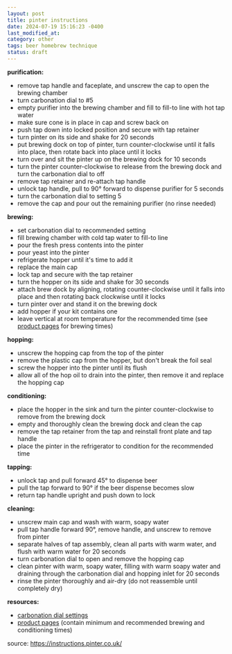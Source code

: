 ```yaml
---
layout: post
title: pinter instructions
date: 2024-07-19 15:16:23 -0400
last_modified_at: 
category: other
tags: beer homebrew technique
status: draft
---
```


**purification:**

* remove tap handle and faceplate, and unscrew the cap to open the brewing chamber
* turn carbonation dial to #5
* empty purifier into the brewing chamber and fill to fill-to line with hot tap water
* make sure cone is in place in cap and screw back on
* push tap down into locked position and secure with tap retainer
* turn pinter on its side and shake for 20 seconds
* put brewing dock on top of pinter, turn counter-clockwise until it falls into
  place, then rotate back into place until it locks
* turn over and sit the pinter up on the brewing dock for 10 seconds
* turn the pinter counter-clockwise to release from the brewing dock and turn the
  carbonation dial to off
* remove tap retainer and re-attach tap handle
* unlock tap handle, pull to 90° forward to dispense purifier for 5 seconds
* turn the carbonation dial to setting 5
* remove the cap and pour out the remaining purifier (no rinse needed)

**brewing:**

* set carbonation dial to recommended setting
* fill brewing chamber with cold tap water to fill-to line
* pour the fresh press contents into the pinter
* pour yeast into the pinter
* refrigerate hopper until it's time to add it
* replace the main cap
* lock tap and secure with the tap retainer
* turn the hopper on its side and shake for 30 seconds
* attach brew dock by aligning, rotating counter-clockwise until it falls into place
  and then rotating back clockwise until it locks
* turn pinter over and stand it on the brewing dock
* add hopper if your kit contains one
* leave vertical at room temperature for the recommended time (see [product pages](https://pinter.co.uk/collections/fresh-beer) for brewing times)

**hopping:**

* unscrew the hopping cap from the top of the pinter
* remove the plastic cap from the hopper, but don't break the foil seal
* screw the hopper into the pinter until its flush
* allow all of the hop oil to drain into the pinter, then remove it and replace the
  hopping cap

**conditioning:**

* place the hopper in the sink and turn the pinter counter-clockwise to remove
  from the brewing dock
* empty and thoroughly clean the brewing dock and clean the cap
* remove the tap retainer from the tap and reinstall front plate and tap handle
* place the pinter in the refrigerator to condition for the recommended time

**tapping:**

* unlock tap and pull forward 45° to dispense beer
* pull the tap forward to 90° if the beer dispense becomes slow
* return tap handle upright and push down to lock

**cleaning:**

* unscrew main cap and wash with warm, soapy water
* pull tap handle forward 90°, remove handle, and unscrew to remove from pinter
* separate halves of tap assembly, clean all parts with warm water, and flush with
  warm water for 20 seconds
* turn carbonation dial to open and remove the hopping cap
* clean pinter with warm, soapy water, filling with warm soapy water and draining
  through the carbonation dial and hopping inlet for 20 seconds
* rinse the pinter thoroughly and air-dry (do not reassemble until completely dry)

**resources:**

* [carbonation dial settings](https://pinter.co.uk/pages/carbonation-dial-settings)
* [product pages](https://pinter.co.uk/collections/fresh-beer) (contain minimum and
  recommended brewing and conditioning times)

source: <https://instructions.pinter.co.uk/>
